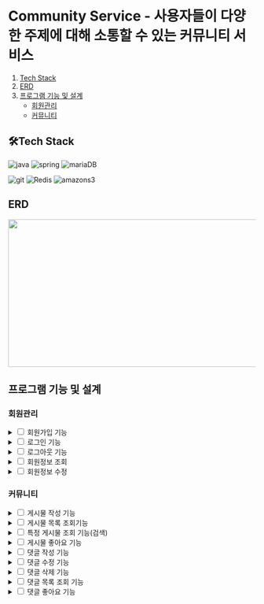 # Community Service - 사용자들이 다양한 주제에 대해 소통할 수 있는 커뮤니티 서비스

1. [Tech Stack](#-tech-stack)
2. [ERD](#erd)
3. [프로그램 기능 및 설계](#-프로그램-기능-및-설계)
   - [회원관리](#회원관리)
   - [커뮤니티](#커뮤니티)
## 🛠️Tech Stack

![java](https://img.shields.io/badge/Java-ED8B00?style=for-the-badge&logo=openjdk&logoColor=white)
![spring](https://img.shields.io/badge/Spring-6DB33F?style=for-the-badge&logo=spring&logoColor=white)
![mariaDB](https://img.shields.io/badge/MariaDB-003545?style=for-the-badge&logo=mariadb&logoColor=white)

![git](https://img.shields.io/badge/GIT-E44C30?style=for-the-badge&logo=git&logoColor=white)
![Redis](https://img.shields.io/badge/redis-%23DD0031.svg?&style=for-the-badge&logo=redis&logoColor=white)
![amazons3](https://img.shields.io/badge/amazons3-569A31?&style=for-the-badge&logo=amazons3&logoColor=white)

## ERD

<img src="https://github.com/Namgyu11/ktb_cj_community_spring_BE/assets/103015031/e0b82b44-f284-4307-affc-dbbafb26848f" width="600" height="300"/>

## 프로그램 기능 및 설계

### 회원관리
<details>
<summary><input type="checkbox" > 회원가입 기능</summary>
<div markdown="1">

- 사용자는 회원가입할 수 있습니다.
- 이메일, 닉네임, 비밀번호를 입력 받으며, 이메일과 닉네임은 중복이 불가합니다.
- 회원가입한 모든 사용자는 user 권한을 갖습니다.
- 관리자 권한은 별도의 회원가입 절차를 거치지 않습니다.
- 회원가입 시 비밀번호는 BCryptPasswordEncoder를 이용하여 암호화하여 저장합니다.
- 회원가입시 이메일 인증을 진행합니다. 인증이 완료되면 'email_auth' 필드가 업데이트 됩니다.

</div>
</details>

<details>
<summary><input type="checkbox" > 로그인 기능</summary>
<div markdown = 1">

  - 사용자는 로그인할 수 있습니다.
  - 로그인 시 회원가입 시 저장한 이메일과 비밀번호가 일치해야 합니다.
  - 로그인 성공 시 JWT 토큰을 발급합니다.
  - Redis에 토큰을 저장합니다.
</div>
</details>

<details>
<summary><input type="checkbox" > 로그아웃 기능</summary>
<div markdown = 1">

  - Redis에서 토큰을 조회한 후 토큰이 존재하면 삭제합니다.
</div>
</details>

<details>
<summary><input type="checkbox"> 회원정보 조회</summary>
<div markdown = 1">

  - 사용자는 자신의 회원 정보를 조회할 수 있습니다.
  - 이메일, 닉네임을 조회할 수 있습니다.
  - 회원 정보 조회 시 비밀번호는 조회되지 않습니다.
</div>
</details>

<details>
<summary><input type="checkbox" > 회원정보 수정</summary>
<div markdown = 1">

  - 사용자는 자신의 회원 정보를 수정할 수 있습니다.
  - 비밀번호, 닉네임을 수정할 수 있습니다.
</div>
</details>

### 커뮤니티

<details>
<summary><input type="checkbox"> 게시물 작성 기능</summary>
<div markdown = 1">

  - 로그인한 사용자는 게시물을 작성할 수 있습니다.
  - 제목, 내용(텍스트), 사진을 작성할 수 있습니다.
  - 사진 파일은 Amazon S3에 저장 및 관리합니다.
</div>
</details>

<details>
<summary><input type="checkbox"> 게시물 목록 조회기능 </summary>
<div markdown = 1">

  - 로그인 여부와 상관없이 게시물 목록을 조회할 수 있습니다.
  - 게시물은 페이징 처리되어 표시됩니다.
</div>
</details>

<details>
<summary><input type="checkbox"> 특정 게시물 조회 기능(검색)</summary>
<div markdown = 1">

  - 로그인 여부와 상관없이 게시물을 조회할 수 있습니다.
  - 제목 또는 내용을 검색하여 특정 게시물을 조회할 수 있습니다.
  - 제목, 내용, 작성자, 작성일, 좋아요 갯수가 조회됩니다.
  - 조회수는 Redis와 스케줄링을 활용하여 같은 게시물에 대한 중복 조회는 카운팅되지 않습니다.
</div>
</details>

<details>
<summary><input type="checkbox"> 게시물 좋아요 기능</summary>
<div markdown = 1">

  - 로그인한 사용자는 게시물에 좋아요를 누를 수 있습니다.
  - 좋아요는 중복으로 누를 수 없습니다.
</div>
</details>

<details>
<summary><input type="checkbox"> 댓글 작성 기능</summary>
<div markdown = 1">

  - 로그인한 사용자는 특정 게시물에 댓글을 작성할 수 있습니다.
  - 작성한 댓글은 다른 사용자들이 볼 수 있습니다.
</div>
</details>

<details>
<summary><input type="checkbox"> 댓글 수정 기능</summary>
<div markdown = 1">

  - 로그인한 사용자는 자신이 작성한 댓글을 수정할 수 있습니다.
  - 수정된 댓글은 다른 사용자들이 볼 수 있습니다.
</div>
</details>


<details>
<summary><input type="checkbox"> 댓글 삭제 기능</summary>
<div markdown = 1">

  - 로그인한 사용자는 자신이 작성한 댓글을 삭제할 수 있습니다.
  - 삭제된 댓글은 다른 사용자들이 볼 수 없습니다.
</div>
</details>

<details>
<summary><input type="checkbox"> 댓글 목록 조회 기능</summary>
<div markdown = 1">

  - 로그인 여부와 상관없이 특정 게시물에 남겨진 모든 댓글을 조회할 수 있습니다.
  - 최신 댓글이 상단에 위치하도록 정렬됩니다.
</div>
</details>

<details>
<summary><input type="checkbox"> 댓글 좋아요 기능</summary>
<div markdown = 1">

  - 로그인한 사용자는 특정 댓글에 좋아요를 남길 수 있습니다.
  - 좋아요는 중복으로 누를 수 없습니다.
</div>
</details>
